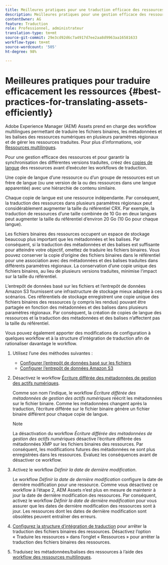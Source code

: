 ```yaml
---
title: Meilleures pratiques pour une traduction efficace des ressources
description: Meilleures pratiques pour une gestion efficace des ressources afin de synchroniser les diverses versions traduites et de rationaliser les workflows de traduction.
contentOwner: AG
feature: Traduction
role: Professionnel, administrateur
translation-type: tm+mt
source-git-commit: 29e3cd92d6c7a4917d7ee2aa8d9963aa16581633
workflow-type: tm+mt
source-wordcount: '505'
ht-degree: 98%

---
```



# Meilleures pratiques pour traduire efficacement les ressources {#best-practices-for-translating-assets-efficiently}

Adobe Experience Manager (AEM) Assets prend en charge des workflow multilingues permettant de traduire les fichiers binaires, les métadonnées et les balises des ressources numériques en plusieurs paramètres régionaux et de gérer les ressources traduites. Pour plus d’informations, voir [Ressources multilingues](multilingual-assets.md).

Pour une gestion efficace des ressources et pour garantir la synchronisation des différentes versions traduites, créez des [copies de langue](preparing-assets-for-translation.md) des ressources avant d’exécuter les workflows de traduction.

Une copie de langue d’une ressource ou d’un groupe de ressources est un frère de langue (ou une version de la ou des ressources dans une langue apparentée) avec une hiérarchie de contenu similaire.

Chaque copie de langue est une ressource indépendante. Par conséquent, la traduction des ressources dans plusieurs paramètres régionaux peut considérablement augmenter la taille du référentiel CRX. Par exemple, la traduction de ressources d’une taille combinée de 10 Go en deux langues peut augmenter la taille du référentiel d’environ 20 Go (10 Go pour chaque langue).

Les fichiers binaires des ressources occupent un espace de stockage beaucoup plus important que les métadonnées et les balises. Par conséquent, si la traduction des métadonnées et des balises est suffisante pour atteindre votre objectif, omettez de traduire les fichiers binaires. Vous pouvez conserver la copie d’origine des fichiers binaires dans le référentiel pour une association avec des métadonnées et des balises traduites dans différents paramètres régionaux. La conservation d’une copie unique des fichiers binaires, au lieu de plusieurs versions traduites, minimise l’impact sur la taille du référentiel.

L’entrepôt de données basé sur les fichiers et l’entrepôt de données Amazon S3 fournissent une infrastructure de stockage mieux adaptée à ces scénarios. Ces référentiels de stockage enregistrent une copie unique des fichiers binaires des ressources (y compris les rendus) pouvant être partagée en fonction des métadonnées et des balises dans plusieurs paramètres régionaux. Par conséquent, la création de copies de langue des ressources et la traduction des métadonnées et des balises n’affectent pas la taille du référentiel.

Vous pouvez également apporter des modifications de configuration à quelques workflow et à la structure d’intégration de traduction afin de rationaliser davantage le workflow.

1. Utilisez l’une des méthodes suivantes :

   * [Configurer l’entrepôt de données basé sur les fichiers](/help/sites-deploying/data-store-config.md)
   * [Configurer l’entrepôt de données Amazon S3](/help/sites-deploying/data-store-config.md)

1. Désactivez le workflow [Écriture différée des métadonnées de gestion des actifs numériques](/help/sites-administering/workflow-offloader.md#disable-offloading).

   Comme son nom l’indique, le workflow *Écriture différée des métadonnées de gestion des actifs numériques* réécrit les métadonnées sur le fichier binaire. Comme les métadonnées changent après la traduction, l’écriture différée sur le fichier binaire génère un fichier binaire différent pour chaque copie de langue.

   >[!NOTE]
   >
   >La désactivation du workflow *Écriture différée des métadonnées de gestion des actifs numériques* désactive l’écriture différée des métadonnées XMP sur les fichiers binaires des ressources. Par conséquent, les modifications futures des métadonnées ne sont plus enregistrées dans les ressources. Évaluez les conséquences avant de désactiver ce workflow.

1. Activez le workflow *Définir la date de dernière modification*.

   Le workflow *Définir la date de dernière modification* configure la date de dernière modification pour une ressource. Comme vous désactivez ce workflow à l’étape 2, AEM Assets n’est plus en mesure de maintenir à jour la date de dernière modification des ressources. Par conséquent, activez le workflow *Définir la date de dernière modification* pour vous assurer que les dates de dernière modification des ressources sont à jour. Les ressources dont les dates de dernière modification sont obsolètes peuvent entraîner des erreurs.

1. [Configurez la structure d’intégration de traduction](/help/sites-administering/tc-tic.md) pour arrêter la traduction des fichiers binaires des ressources. Désactivez l’option « Traduire les ressources » dans l’onglet « Ressources » pour arrêter la traduction des fichiers binaires des ressources.
1. Traduisez les métadonnées/balises des ressources à l’aide des [workflow des ressources multilingues](multilingual-assets.md).

